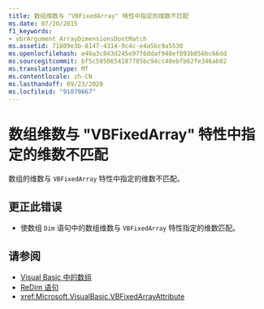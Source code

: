 ```yaml
---
title: 数组维数与 "VBFixedArray" 特性中指定的维数不匹配
ms.date: 07/20/2015
f1_keywords:
- vbrArgument_ArrayDimensionsDontMatch
ms.assetid: 71809e3b-8147-4314-9c4c-e4a5bc9a5530
ms.openlocfilehash: e48a3c843d245e97f6ddaf948ef893b056bc66dd
ms.sourcegitcommit: bf5c5850654187705bc94cc40ebfb62fe346ab02
ms.translationtype: MT
ms.contentlocale: zh-CN
ms.lasthandoff: 09/23/2020
ms.locfileid: "91079667"
---
```

# <a name="array-dimensions-do-not-match-those-specified-in-the-vbfixedarray-attribute"></a>数组维数与 "VBFixedArray" 特性中指定的维数不匹配

数组的维数与 `VBFixedArray` 特性中指定的维数不匹配。  
  
## <a name="to-correct-this-error"></a>更正此错误  
  
- 使数组 `Dim` 语句中的数组维数与 `VBFixedArray` 特性指定的维数匹配。  
  
## <a name="see-also"></a>请参阅

- [Visual Basic 中的数组](../programming-guide/language-features/arrays/index.md)
- [ReDim 语句](../language-reference/statements/redim-statement.md)
- <xref:Microsoft.VisualBasic.VBFixedArrayAttribute>
